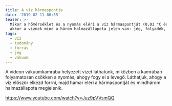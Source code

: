 ```yaml
---
title: A víz hármaspontja
date: '2019-02-11 06:55'
teaser: >-
  Mikor a hőmérséklet és a nyomás eléri a víz hármaspontját (0,01 °C és 612 Pa),
  akkor a víznek mind a három halmazállapota jelen van: jég, folyadék, gőz.
tags:
  - víz
  - tudomány
  - forrás
  - jég
  - vákuum
---
```

A videon vákuumkamrába helyezett vizet láthatunk, miközben a kamrában folyamatosan csökken a nyomás, ahogy fogy el a levegő. Láthatjuk, ahogy a víz először elkezd forrni, majd hamar eléri a hármaspontját és mindhárom halmazállapota megjelenik.

https://www.youtube.com/watch?v=Juz9pVVsmQQ
